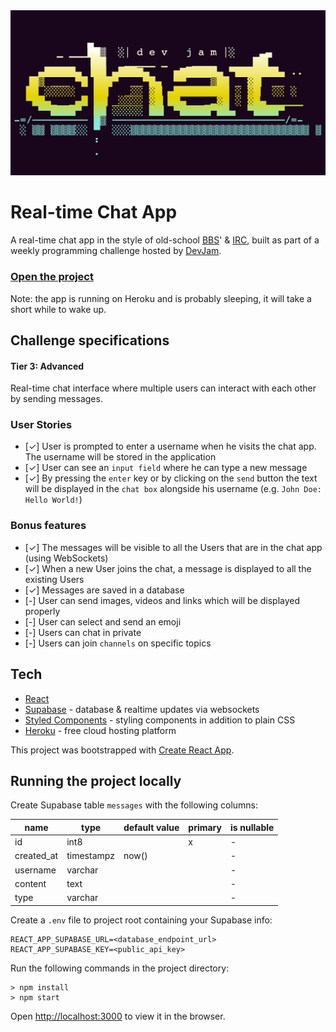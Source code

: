 <img src="https://github.com/peippo/dev-jam-chat/blob/f53d5aa8e17279d7407804ea35c0924f589defaf/public/share.png" alt="Banner image">

# Real-time Chat App

A real-time chat app in the style of old-school [BBS](https://en.wikipedia.org/wiki/Bulletin_board_system)' & [IRC](https://en.wikipedia.org/wiki/Internet_Relay_Chat), built as part of a weekly programming challenge hosted by [DevJam](https://devjam.vercel.app/).

### <a href="https://dev-jam-chat.herokuapp.com/">Open the project</a>

Note: the app is running on Heroku and is probably sleeping, it will take a short while to wake up.

## Challenge specifications

#### Tier 3: Advanced

Real-time chat interface where multiple users can interact with each other by sending messages.

### User Stories

-  [✓] User is prompted to enter a username when he visits the chat app. The username will be stored in the application
-  [✓] User can see an `input field` where he can type a new message
-  [✓] By pressing the `enter` key or by clicking on the `send` button the text will be displayed in the `chat box` alongside his username (e.g. `John Doe: Hello World!`)

### Bonus features

-  [✓] The messages will be visible to all the Users that are in the chat app (using WebSockets)
-  [✓] When a new User joins the chat, a message is displayed to all the existing Users
-  [✓] Messages are saved in a database
-  [-] User can send images, videos and links which will be displayed properly
-  [-] User can select and send an emoji
-  [-] Users can chat in private
-  [-] Users can join `channels` on specific topics

## Tech

-  [React](https://reactjs.org/)
-  [Supabase](https://supabase.com/) - database & realtime updates via websockets
-  [Styled Components](https://styled-components.com/) - styling components in addition to plain CSS
-  [Heroku](https://www.heroku.com) - free cloud hosting platform

This project was bootstrapped with [Create React App](https://github.com/facebook/create-react-app).

## Running the project locally

Create Supabase table `messages` with the following columns:

| name       | type       | default value | primary | is nullable |
| ---------- | ---------- | ------------- | ------- | ----------- |
| id         | int8       |               | x       | -           |
| created_at | timestampz | now()         |         | -           |
| username   | varchar    |               |         | -           |
| content    | text       |               |         | -           |
| type       | varchar    |               |         | -           |

Create a `.env` file to project root containing your Supabase info:

```
REACT_APP_SUPABASE_URL=<database_endpoint_url>
REACT_APP_SUPABASE_KEY=<public_api_key>
```

Run the following commands in the project directory:

```
> npm install
> npm start
```

Open [http://localhost:3000](http://localhost:3000) to view it in the browser.
